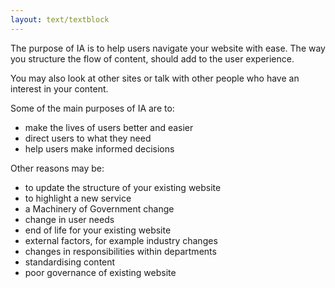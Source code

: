 ```yaml
---
layout: text/textblock
---
```

The purpose of IA is to help users navigate your website with ease. The way you structure the flow of content, should add to the user experience.

You may also look at other sites or talk with other people who have an interest in your content.

Some of the main purposes of IA are to:
- make the lives of users better and easier
- direct users to what they need
- help users make informed decisions

Other reasons may be:
- to update the structure of your existing website
- to highlight a new service
- a Machinery of Government change
- change in user needs
- end of life for your existing website
- external factors, for example industry changes
- changes in responsibilities within departments
- standardising content
- poor governance of existing website
